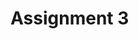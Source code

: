 # Assignment 3




<!---`[Pereira O'Dell](https://pereiraodell.com/) I gained design inspiration from this website`

-`[To BEM or not to BEM](https://www.youtube.com/watch?v=lpxXHkZSl1Q) and (https://www.youtube.com/watch?v=t3sajonyct0) taught me how to implement BEM`

`c. Can you please look over my BEM classes and make sure I am on the right track.`-->
